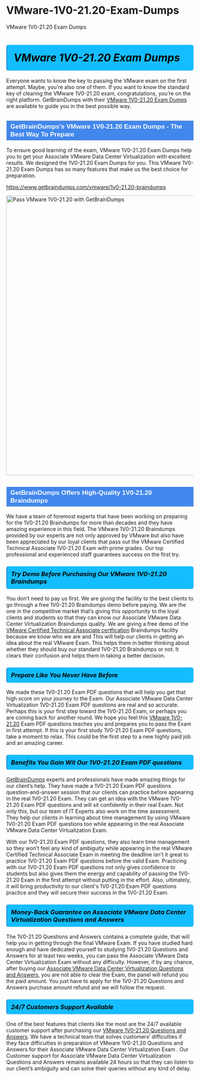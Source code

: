 # VMware-1V0-21.20-Exam-Dumps
VMware 1V0-21.20 Exam Dumps
<h1><strong><span style="display: block; color: #000000; background: #14BDFF; border: 0.5px solid #AED6F1; border-left: 3px solid #3498DB; padding: .6em; border-radius: 6px;">                     <em>VMware 1V0-21.20 <span class="exam_variation">Exam Dumps</span> </em>                </span></strong>            </h1>                        <p>Everyone wants to know the key to passing the VMware exam on the first attempt. Maybe, you’re also one of them. If you want to know the standard key of             clearing the VMware 1V0-21.20 exam, congratulations, you’re on the right platform. GetBrainDumps with their             <a href="https://www.getbraindumps.com/vmware/1v0-21.20-braindumps">VMware 1V0-21.20 <span class="exam_variation">Exam Dumps</span></a> are available to guide you in the best possible way.</p>                        <h2 style="background: #4287ec; border: 1px solid #cccccc; padding: 5px 10px;">                <span style="color: #ffffff;">                    <span style="font-size: 11pt;">                        <span style="line-height: normal;">                            <span style="font-family: Calibri,sans-serif;">                                <strong>                                    <span style="font-size: 13.0pt;">GetBrainDumps's VMware 1V0-21.20 <span class="exam_variation">Exam Dumps</span> - The Best Way To Prepare</span>                                </strong>                            </span>                        </span>                    </span>                </span>            </h2>                        <p>To ensure good learning of the exam,  VMware 1V0-21.20 <span class="exam_variation">Exam Dumps</span> help you to get your Associate VMware Data Center Virtualization with excellent results.             We designed the 1V0-21.20 <span class="exam_variation">Exam Dumps</span> for you. This VMware 1V0-21.20 <span class="exam_variation">Exam Dumps</span> has so many features that make us the best choice for preparation.</p>                        <p><a href="https://www.getbraindumps.com/vmware/1v0-21.20-braindumps">https://www.getbraindumps.com/vmware/1v0-21.20-braindumps</a></p>                        <p><a href="https://www.getbraindumps.com/"><img src="https://www.getbraindumps.com/images/get-updated-exam-questions-with-discount-getbraindumps.jpg" class="postImage" alt="Pass VMware 1V0-21.20 with GetBrainDumps" width="750"></a></p>                            <h2 style="background: #4287ec; border: 1px solid #cccccc; padding: 5px 10px;">                <span style="color: #ffffff;">                    <span style="font-size: 11pt;">                        <span style="line-height: normal;">                            <span style="font-family: Calibri,sans-serif;">                                <strong>                                    <span style="font-size: 13.0pt;">GetBrainDumps Offers High-Quality 1V0-21.20 <span class="exam_variation2">Braindumps</span></span>                                </strong>                            </span>                        </span>                    </span>                </span>            </h2>                        <p>We have a team of foremost experts that have been working on preparing for the 1V0-21.20 <span class="exam_variation2">Braindumps</span>  for more than decades and they have             amazing experience in this field. The VMware 1V0-21.20 <span class="exam_variation2">Braindumps</span> provided by our experts are not only approved by VMware but also have been             appreciated by our loyal clients that pass out the VMware Certified Technical Associate 1V0-21.20 Exam with prime grades. Our top professional and             experienced staff guarantees success on the first try.</p>                        <h3>                <strong>                    <span style="display: block; color: #000000; background: #14BDFF; border: 0.5px solid #AED6F1; border-left: 3px solid #3498DB; padding: .6em; border-radius: 6px;">                        <em>Try Demo Before Purchasing Our VMware 1V0-21.20 <span class="exam_variation2">Braindumps</span></em>                    </span>                </strong>            </h3>                        <p>You don’t need to pay us first. We are giving the facility to the best clients to go through a free 1V0-21.20 <span class="exam_variation2">Braindumps</span> demo before paying.             We are the one in the competitive market that’s giving this opportunity to the loyal clients and students so that they can know our             Associate VMware Data Center Virtualization <span class="exam_variation2">Braindumps</span> quality. We are giving a free demo of the <a href="https://www.getbraindumps.com/vmware/vmware-certified-technical-associate-braindumps.html">VMware Certified Technical Associate certfication</a> <span class="exam_variation2">Braindumps</span> facility             because we know who we are and This will help our clients in getting an idea about the real VMware Exam. This helps them in better thinking             about whether they should buy our standard 1V0-21.20 <span class="exam_variation2">Braindumps</span> or not. It clears their confusion and helps them in taking a better decision.</p>                        <h3>                <strong>                    <span style="display: block; color: #000000; background: #14BDFF; border: 0.5px solid #AED6F1; border-left: 3px solid #3498DB; padding: .6em; border-radius: 6px;">                        <em>Prepare Like You Never Have Before</em>                    </span>                </strong>            </h3>                        <p>We made these 1V0-21.20 <span class="exam_variation3">Exam PDF questions</span> that will help you get that high score on your journey to the Exam. Our Associate VMware Data Center Virtualization 1V0-21.20 <span class="exam_variation3">Exam PDF questions</span>             are real and so accurate. Perhaps this is your first step toward the 1V0-21.20 Exam, or perhaps you are coming back for another round. We hope             you feel this <a href="https://www.getbraindumps.com/vmware-braindumps.html">VMware 1V0-21.20</a> <span class="exam_variation3">Exam PDF questions</span> teaches you and prepares you to pass the Exam in first attempt. If this is your first study             1V0-21.20 <span class="exam_variation3">Exam PDF questions</span>, take a moment to relax. This could be the first step to a new highly paid job and an amazing career.</p>                        <h3>                <strong>                    <span style="display: block; color: #000000; background: #14BDFF; border: 0.5px solid #AED6F1; border-left: 3px solid #3498DB; padding: .6em; border-radius: 6px;">                        <em>Benefits You Gain Wit Our 1V0-21.20 <span class="exam_variation3">Exam PDF questions</span></em>                    </span>                </strong>            </h3>                        <p><a href="https://www.getbraindumps.com/">GetBrainDumps</a> experts and professionals have made amazing things for our client’s help. They have made a 1V0-21.20 <span class="exam_variation3">Exam PDF questions</span> question-and-answer session that             our clients can practice before appearing in the real 1V0-21.20 Exam. They can get an idea with the  VMware 1V0-21.20 <span class="exam_variation3">Exam PDF questions</span> and will             sit confidently in their real Exam. Not only this, but our team of IT Experts also work on the time assessment. They help our clients in learning about             time management by using VMware 1V0-21.20 <span class="exam_variation3">Exam PDF questions</span>  too while appearing in the real Associate VMware Data Center Virtualization Exam. </p>                        <p>With our 1V0-21.20 <span class="exam_variation3">Exam PDF questions</span>, they also learn time management so they won’t feel any kind of ambiguity while appearing in the real             VMware Certified Technical Associate Exam in meeting the deadline isn’t it great to practice 1V0-21.20 <span class="exam_variation3">Exam PDF questions</span> before the valid Exam. Practicing with             our 1V0-21.20 <span class="exam_variation3">Exam PDF questions</span> not only gives confidence to students but also gives them the energy and capability of passing the 1V0-21.20 Exam in the first             attempt without putting in the effort. Also, ultimately, it will bring productivity to our client's 1V0-21.20 <span class="exam_variation3">Exam PDF questions</span> practice and they will             secure their success in the 1V0-21.20 Exam.</p>                        <h3>                <strong>                    <span style="display: block; color: #000000; background: #14BDFF; border: 0.5px solid #AED6F1; border-left: 3px solid #3498DB; padding: .6em; border-radius: 6px;">                        <em>Money-Back Guarantee on Associate VMware Data Center Virtualization <span class="exam_variation4">Questions and Answers</span></em>                    </span>                </strong>            </h3>                        <p>The 1V0-21.20 <span class="exam_variation4">Questions and Answers</span> contains a complete guide, that will help you in getting through the final VMware Exam. If you have studied hard enough and have             dedicated yourself to studying 1V0-21.20 <span class="exam_variation4">Questions and Answers</span> for at least two weeks, you can pass the Associate VMware Data Center Virtualization Exam without any difficulty. However,             if by any chance, after buying our <a href="https://www.getbraindumps.com/vmware/1v0-21.20-braindumps">Associate VMware Data Center Virtualization <span class="exam_variation4">Questions and Answers</span></a>, you are not able to clear the Exam, the panel will refund you the paid amount.             You just have to apply for the 1V0-21.20 <span class="exam_variation4">Questions and Answers</span> purchase amount refund and we will follow the request.</p>                        <h3>                <strong>                    <span style="display: block; color: #000000; background: #14BDFF; border: 0.5px solid #AED6F1; border-left: 3px solid #3498DB; padding: .6em; border-radius: 6px;">                        <em>24/7 Customers Support Available</em>                    </span>                </strong>            </h3>                        <p>One of the best features that clients like the most are the 24/7 available customer support after purchasing our <a href="https://www.getbraindumps.com/vmware/1v0-21.20-braindumps">VMware 1V0-21.20 <span class="exam_variation4">Questions and Answers</span></a>.             We have a technical team that solves customers’ difficulties if they face difficulties in preparation of VMware 1V0-21.20 <span class="exam_variation4">Questions and Answers</span> for             their Associate VMware Data Center Virtualization Exam . Our Customer support for Associate VMware Data Center Virtualization <span class="exam_variation4">Questions and Answers</span> remains available 24 hours so that they can listen to our             client’s ambiguity and can solve their queries without any kind of delay.</p>                    
